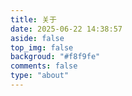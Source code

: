 ```yaml
---
title: 关于
date: 2025-06-22 14:38:57
aside: false
top_img: false
backgroud: "#f8f9fe"
comments: false
type: "about"
---
```

